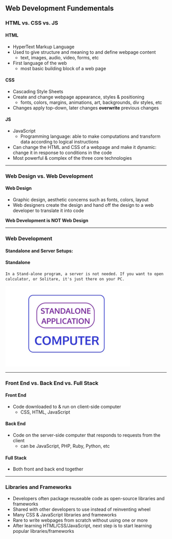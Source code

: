 ## Web Development Fundementals

### HTML vs. CSS vs. JS

#### HTML
- HyperText Markup Language
- Used to give structure and meaning to and define webpage content 
    - text, images, audio, video, forms, etc
- First language of the web 
    - most basic building block of a web page

#### CSS
- Cascading Style Sheets
- Create and change webpage appearance, styles & positioning 
    - fonts, colors, margins, animations, art, backgrounds, div styles, etc
- Changes apply top-down, later changes **overwrite** previous changes

#### JS
- JavaScript
    - Programming language: able to make computations and transform data according to logical instructions
- Can change the HTML and CSS of a webpage and make it dynamic: change it in response to conditions in the code
- Most powerful & complex of the three core technologies

---

### Web Design vs. Web Development
#### Web Design
- Graphic design, aesthetic concerns such as fonts, colors, layout
- Web designers create the design and hand off the design to a web developer to translate it into code

**Web Development is NOT Web Design**

---

### Web Development

#### Standalone and Server Setups:
#### Standalone 
    In a Stand-alone program, a server is not needed. If you want to open calculator, or Solitare, it's just there on your PC. 
<img src="../images/standalone_PC.png">

---

### Front End vs. Back End vs. Full Stack




#### Front End
- Code downloaded to & run on client-side computer 
    - CSS, HTML, JavaScript

#### Back End
- Code on the server-side computer that responds to requests from the client 
    - can be JavaScript, PHP, Ruby, Python, etc

#### Full Stack 
 - Both front and back end together



---


### Libraries and Frameworks
- Developers often package reuseable code as open-source libraries and frameworks
- Shared with other developers to use instead of reinventing wheel 
- Many CSS & JavaScript libraries and frameworks
- Rare to write webpages from scratch without using one or more
- After learning HTML/CSS/JavaScript, next step is to start learning popular libraries/frameworks